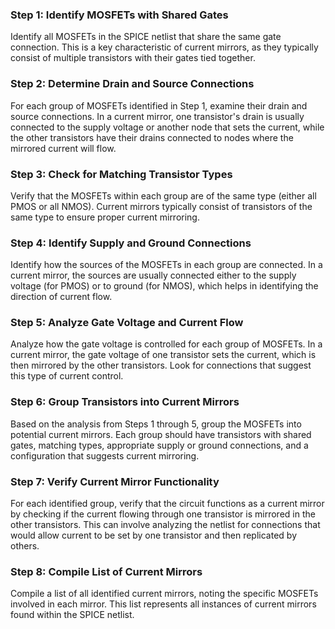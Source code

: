 
### Step 1: Identify MOSFETs with Shared Gates
Identify all MOSFETs in the SPICE netlist that share the same gate connection. This is a key characteristic of current mirrors, as they typically consist of multiple transistors with their gates tied together.

### Step 2: Determine Drain and Source Connections
For each group of MOSFETs identified in Step 1, examine their drain and source connections. In a current mirror, one transistor's drain is usually connected to the supply voltage or another node that sets the current, while the other transistors have their drains connected to nodes where the mirrored current will flow.

### Step 3: Check for Matching Transistor Types
Verify that the MOSFETs within each group are of the same type (either all PMOS or all NMOS). Current mirrors typically consist of transistors of the same type to ensure proper current mirroring.

### Step 4: Identify Supply and Ground Connections
Identify how the sources of the MOSFETs in each group are connected. In a current mirror, the sources are usually connected either to the supply voltage (for PMOS) or to ground (for NMOS), which helps in identifying the direction of current flow.

### Step 5: Analyze Gate Voltage and Current Flow
Analyze how the gate voltage is controlled for each group of MOSFETs. In a current mirror, the gate voltage of one transistor sets the current, which is then mirrored by the other transistors. Look for connections that suggest this type of current control.

### Step 6: Group Transistors into Current Mirrors
Based on the analysis from Steps 1 through 5, group the MOSFETs into potential current mirrors. Each group should have transistors with shared gates, matching types, appropriate supply or ground connections, and a configuration that suggests current mirroring.

### Step 7: Verify Current Mirror Functionality
For each identified group, verify that the circuit functions as a current mirror by checking if the current flowing through one transistor is mirrored in the other transistors. This can involve analyzing the netlist for connections that would allow current to be set by one transistor and then replicated by others.

### Step 8: Compile List of Current Mirrors
Compile a list of all identified current mirrors, noting the specific MOSFETs involved in each mirror. This list represents all instances of current mirrors found within the SPICE netlist.
